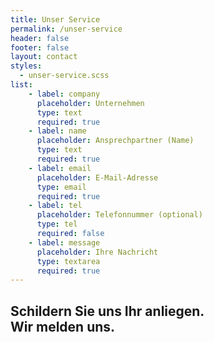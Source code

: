 ```yaml
---
title: Unser Service
permalink: /unser-service
header: false
footer: false
layout: contact
styles:
  - unser-service.scss
list:
    - label: company
      placeholder: Unternehmen
      type: text
      required: true
    - label: name
      placeholder: Ansprechpartner (Name)
      type: text
      required: true
    - label: email
      placeholder: E-Mail-Adresse
      type: email
      required: true
    - label: tel
      placeholder: Telefonnummer (optional)
      type: tel
      required: false
    - label: message
      placeholder: Ihre Nachricht
      type: textarea
      required: true
---
```


## Schildern Sie uns Ihr anliegen. <br>Wir melden uns.





